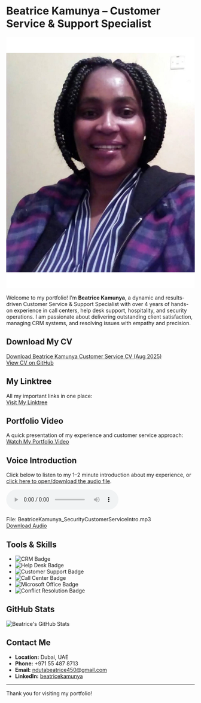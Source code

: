 # Beatrice Kamunya – Customer Service & Support Specialist

![Beatrice Kamunya](./beatrice_photo.png)

Welcome to my portfolio! I’m **Beatrice Kamunya**, a dynamic and results-driven Customer Service & Support Specialist with over 4 years of hands-on experience in call centers, help desk support, hospitality, and security operations. I am passionate about delivering outstanding client satisfaction, managing CRM systems, and resolving issues with empathy and precision.

## Download My CV

[Download Beatrice Kamunya Customer Service CV (Aug 2025)](./BeatriceKamunya_CustomerService_CV_Aug2025.pdf)  
[View CV on GitHub](https://github.com/betty88online/beatrice-profile/blob/main/BeatriceKamunya_CustomerService_CV_Aug2025.pdf)

## My Linktree

All my important links in one place:  
[Visit My Linktree](https://linktr.ee/ndutabeatrice450)

## Portfolio Video

A quick presentation of my experience and customer service approach:  
[Watch My Portfolio Video](https://www.dropbox.com/scl/fi/6w5z8v18aps5kthk4y9tj/Brown-Minimal-Creative-Portofolio-Presentation_20250722_172014_0002.mp4?rlkey=qmthao27kc99px2lmqwwz7u0b&st=8vpzhb8y&dl=0)

## Voice Introduction

Click below to listen to my 1–2 minute introduction about my experience, or [click here to open/download the audio file](https://www.dropbox.com/scl/fi/4x88gzkjggmu56mpl2rak/BeatriceKamunya_SecurityCustomerServiceIntro.mp4.mp3?raw=1).

<audio controls>
  <source src="https://www.dropbox.com/scl/fi/4x88gzkjggmu56mpl2rak/BeatriceKamunya_SecurityCustomerServiceIntro.mp4.mp3?raw=1" type="audio/mpeg" />
  Your browser does not support the audio element.
</audio>

File: BeatriceKamunya_SecurityCustomerServiceIntro.mp3  
[Download Audio](https://www.dropbox.com/scl/fi/4x88gzkjggmu56mpl2rak/BeatriceKamunya_SecurityCustomerServiceIntro.mp4.mp3?raw=1)

## Tools & Skills

- ![CRM Badge](https://img.shields.io/badge/CRM-Expert-blue)
- ![Help Desk Badge](https://img.shields.io/badge/Help%20Desk-Specialist-brightgreen)
- ![Customer Support Badge](https://img.shields.io/badge/Customer%20Support-Experienced-orange)
- ![Call Center Badge](https://img.shields.io/badge/Call%20Center-4+%20Years-yellow)
- ![Microsoft Office Badge](https://img.shields.io/badge/Microsoft%20Office-Proficient-blueviolet)
- ![Conflict Resolution Badge](https://img.shields.io/badge/Conflict%20Resolution-Advanced-success)

## GitHub Stats

![Beatrice's GitHub Stats](https://github-readme-stats.vercel.app/api?username=betty88online&show_icons=true&theme=dark)

## Contact Me

- **Location:** Dubai, UAE  
- **Phone:** +971 55 487 8713  
- **Email:** [ndutabeatrice450@gmail.com](mailto:ndutabeatrice450@gmail.com)  
- **LinkedIn:** [beatricekamunya](https://ae.linkedin.com/in/beatricekamunya)

---

Thank you for visiting my portfolio!
